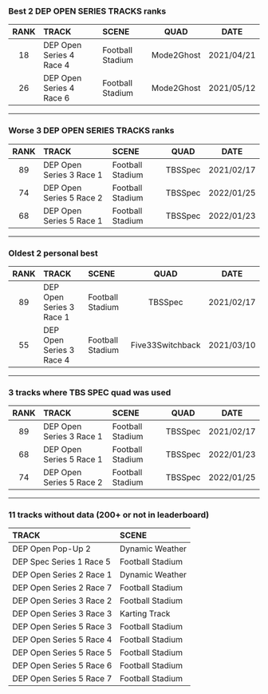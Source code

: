 ### Best 2 DEP OPEN SERIES TRACKS ranks
|RANK|TRACK|SCENE|QUAD|DATE|
|:---:|:---|:---|:---:|:---:|
|18|DEP Open Series 4 Race 4|Football Stadium|Mode2Ghost|2021/04/21|
|26|DEP Open Series 4 Race 6|Football Stadium|Mode2Ghost|2021/05/12|
---
### Worse 3 DEP OPEN SERIES TRACKS ranks
|RANK|TRACK|SCENE|QUAD|DATE|
|:---:|:---|:---|:---:|:---:|
|89|DEP Open Series 3 Race 1|Football Stadium|TBSSpec|2021/02/17|
|74|DEP Open Series 5 Race 2|Football Stadium|TBSSpec|2022/01/25|
|68|DEP Open Series 5 Race 1|Football Stadium|TBSSpec|2022/01/23|
---
### Oldest 2 personal best
|RANK|TRACK|SCENE|QUAD|DATE|
|:---:|:---|:---|:---:|:---:|
|89|DEP Open Series 3 Race 1|Football Stadium|TBSSpec|2021/02/17|
|55|DEP Open Series 3 Race 4|Football Stadium|Five33Switchback|2021/03/10|
---
### 3 tracks where TBS SPEC quad was used
|RANK|TRACK|SCENE|QUAD|DATE|
|:---:|:---|:---|:---:|:---:|
|89|DEP Open Series 3 Race 1|Football Stadium|TBSSpec|2021/02/17|
|68|DEP Open Series 5 Race 1|Football Stadium|TBSSpec|2022/01/23|
|74|DEP Open Series 5 Race 2|Football Stadium|TBSSpec|2022/01/25|
---
### 11 tracks without data (200+ or not in leaderboard)
|TRACK|SCENE|
|:---|:---|
|DEP Open Pop-Up 2|Dynamic Weather|
|DEP Spec Series 1 Race 5|Football Stadium|
|DEP Open Series 2 Race 1|Dynamic Weather|
|DEP Open Series 2 Race 7|Football Stadium|
|DEP Open Series 3 Race 2|Football Stadium|
|DEP Open Series 3 Race 3|Karting Track|
|DEP Open Series 5 Race 3|Football Stadium|
|DEP Open Series 5 Race 4|Football Stadium|
|DEP Open Series 5 Race 5|Football Stadium|
|DEP Open Series 5 Race 6|Football Stadium|
|DEP Open Series 5 Race 7|Football Stadium|

